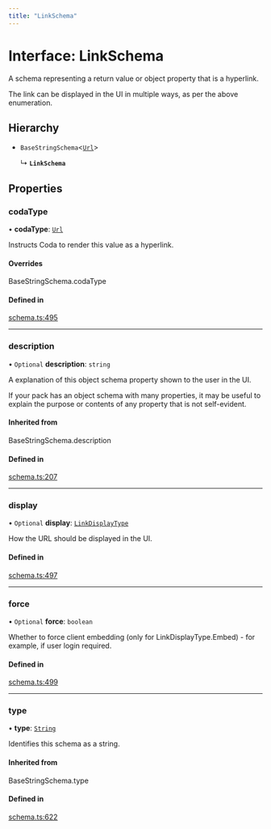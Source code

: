 ```yaml
---
title: "LinkSchema"
---
```

# Interface: LinkSchema

A schema representing a return value or object property that is a hyperlink.

The link can be displayed in the UI in multiple ways, as per the above enumeration.

## Hierarchy

- `BaseStringSchema`<[`Url`](../enums/ValueHintType.md#url)\>

  ↳ **`LinkSchema`**

## Properties

### codaType

• **codaType**: [`Url`](../enums/ValueHintType.md#url)

Instructs Coda to render this value as a hyperlink.

#### Overrides

BaseStringSchema.codaType

#### Defined in

[schema.ts:495](https://github.com/coda/packs-sdk/blob/main/schema.ts#L495)

___

### description

• `Optional` **description**: `string`

A explanation of this object schema property shown to the user in the UI.

If your pack has an object schema with many properties, it may be useful to
explain the purpose or contents of any property that is not self-evident.

#### Inherited from

BaseStringSchema.description

#### Defined in

[schema.ts:207](https://github.com/coda/packs-sdk/blob/main/schema.ts#L207)

___

### display

• `Optional` **display**: [`LinkDisplayType`](../enums/LinkDisplayType.md)

How the URL should be displayed in the UI.

#### Defined in

[schema.ts:497](https://github.com/coda/packs-sdk/blob/main/schema.ts#L497)

___

### force

• `Optional` **force**: `boolean`

Whether to force client embedding (only for LinkDisplayType.Embed) - for example, if user login required.

#### Defined in

[schema.ts:499](https://github.com/coda/packs-sdk/blob/main/schema.ts#L499)

___

### type

• **type**: [`String`](../enums/ValueType.md#string)

Identifies this schema as a string.

#### Inherited from

BaseStringSchema.type

#### Defined in

[schema.ts:622](https://github.com/coda/packs-sdk/blob/main/schema.ts#L622)

